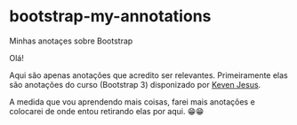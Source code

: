 # bootstrap-my-annotations
Minhas anotaçes sobre Bootstrap

Olá!

Aqui são apenas anotações que acredito ser relevantes.
Primeiramente elas são anotações do curso (Bootstrap 3) disponizado por [Keven Jesus](https://github.com/kevenjesus).

A medida que vou aprendendo mais coisas, farei mais anotações e colocarei de onde entou retirando elas por aqui. :grin::grin:  

